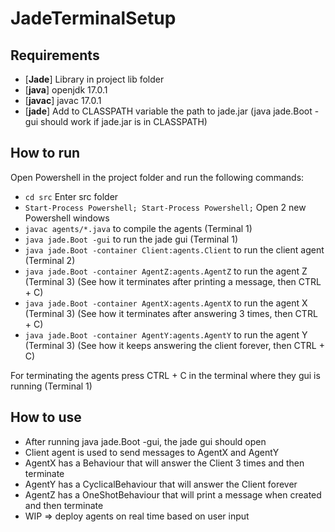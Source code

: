 # JadeTerminalSetup

## Requirements

- [**Jade**]  Library in project lib folder
- [**java**]  openjdk 17.0.1
- [**javac**] javac 17.0.1
- [**jade**]  Add to CLASSPATH variable the path to jade.jar (java jade.Boot -gui should work if jade.jar is in CLASSPATH)

## How to run
 
Open Powershell in the project folder and run the following commands:
- `cd src` Enter src folder
- `Start-Process Powershell; Start-Process Powershell;` Open 2 new Powershell windows
- `javac agents/*.java` to compile the agents (Terminal 1)
- `java jade.Boot -gui` to run the jade gui (Terminal 1)
- `java jade.Boot -container Client:agents.Client` to run the client agent (Terminal 2)
- `java jade.Boot -container AgentZ:agents.AgentZ` to run the agent Z (Terminal 3) (See how it terminates after printing a message, then CTRL + C)
- `java jade.Boot -container AgentX:agents.AgentX` to run the agent X (Terminal 3) (See how it terminates after answering 3 times, then CTRL + C)
- `java jade.Boot -container AgentY:agents.AgentY` to run the agent Y (Terminal 3) (See how it keeps answering the client forever, then CTRL + C)

For terminating the agents press CTRL + C in the terminal where they gui is running (Terminal 1)

## How to use

- After running java jade.Boot -gui, the jade gui should open
- Client agent is used to send messages to AgentX and AgentY
- AgentX has a Behaviour that will answer the Client 3 times and then terminate
- AgentY has a CyclicalBehaviour that will answer the Client forever
- AgentZ has a OneShotBehaviour that will print a message when created and then terminate
- WIP => deploy agents on real time based on user input
